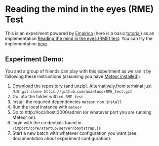 # Reading the mind in the eyes (RME) Test

This is an experiment powered by [Empirica](https://github.com/empiricaly/empirica) (here is a basic [tutorial](https://github.com/empiricaly/tutorial)) as an implementation [Reading the mind in the eyes (RME) test](https://www.autismresearchcentre.com/arc_tests). You can try the implementation [here](https://github.com/amaatouq/RME_test).

## Experiment Demo:
You and a group of friends can play with this experiment as we ran it by following these instructions (assuming you have [Meteor installed](https://www.meteor.com/install)):
1. [Download](https://github.com/amaatouq/RME_test/archive/master.zip) the repository (and unzip). Alternatively,from terminal just run:
```git clone https://github.com/amaatouq/RME_test.git```
2. Go into the folder with `cd RME_test`
3. Install the required dependencies `meteor npm install`
4. Run the local instance with `meteor`
5. Go to http://localhost:3000/admin (or whatever port you are running Meteor on).
6. login with the credentials found in `/import/core/startup/server/bootstrap.js`
7. Start a new batch with whatever configuration you want (see documentation about experiment configuration).
